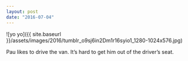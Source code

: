 ```yaml
---
layout: post
date: "2016-07-04"
---
```


![yo yo]({{ site.baseurl }}/assets/images/2016/tumblr_o9sj6in2Dm1r16syio1_1280-1024x576.jpg)

Pau likes to drive the van. It’s hard to get him out of the driver’s seat.

